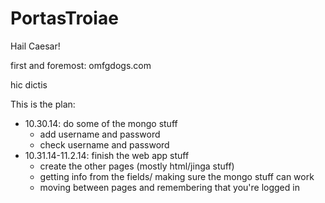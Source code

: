PortasTroiae
============

Hail Caesar!

first and foremost: omfgdogs.com

hic dictis

This is the plan:
- 10.30.14: do some of the mongo stuff
  - add username and password
  - check username and password
- 10.31.14-11.2.14: finish the web app stuff
  - create the other pages (mostly html/jinga stuff)
  - getting info from the fields/ making sure the mongo stuff can work
  - moving between pages and remembering that you're logged in
